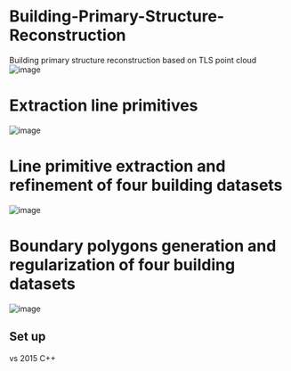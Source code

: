 # Building-Primary-Structure-Reconstruction
Building primary structure reconstruction based on TLS point cloud
![image](https://github.com/user-attachments/assets/5e3a5512-5f8c-4804-bf3f-20af0237ac5b)

# Extraction line primitives
![image](https://github.com/user-attachments/assets/e0df9269-5129-4707-941d-a0df9129ed3a)

# Line primitive extraction and refinement of four building datasets
![image](https://github.com/user-attachments/assets/5bc0b05a-481b-4d67-9ab5-3c6b725c3558)

# Boundary polygons generation and regularization of four building datasets
![image](https://github.com/user-attachments/assets/5f438999-af76-4735-bf75-ed953ae33e13)


## Set up
vs 2015 C++

